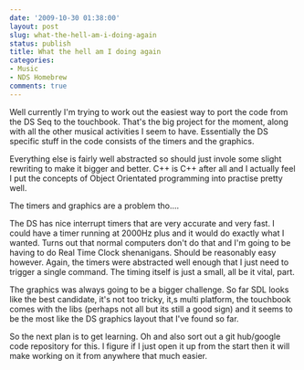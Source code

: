 ```yaml
---
date: '2009-10-30 01:38:00'
layout: post
slug: what-the-hell-am-i-doing-again
status: publish
title: What the hell am I doing again
categories:
- Music
- NDS Homebrew
comments: true
---
```


Well currently I'm trying to work out the easiest way to port the code from the DS Seq to the touchbook. That's the big project for the moment, along with all the other musical activities I seem to have. Essentially the DS specific stuff in the code consists of the timers and the graphics.

Everything else is fairly well abstracted so should just invole some slight rewriting to make it bigger and better. C++ is C++ after all and I actually feel I put the concepts of Object Orientated programming into practise pretty well.

The timers and graphics are a problem tho....

The DS has nice interrupt timers that are very accurate and very fast. I could have a timer running at 2000Hz plus and it would do exactly what I wanted. Turns out that normal computers don't do that and I'm going to be having to do Real Time Clock shenanigans. Should be reasonably easy however. Again, the timers were abstracted well enough that I just need to trigger a single command. The timing itself is just a small, all be it vital, part.

The graphics was always going to be a bigger challenge. So far SDL looks like the best candidate, it's not too tricky, it,s multi platform, the touchbook comes with the libs (perhaps not all but its still a good sign) and it seems to be the most like the DS graphics layout that I've found so far.

So the next plan is to get learning. Oh and also sort out a git hub/google code repository for this. I figure if I just open it up from the start then it will make working on it from anywhere that much easier.
